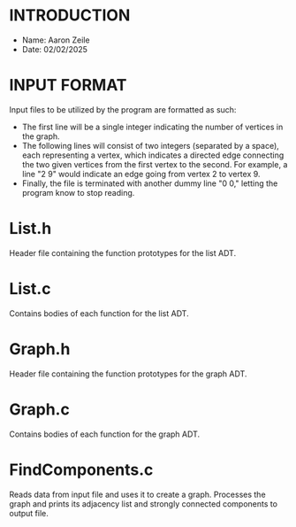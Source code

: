 # INTRODUCTION
- Name: Aaron Zeile
- Date: 02/02/2025

# INPUT FORMAT
Input files to be utilized by the program are formatted as such:
- The first line will be a single integer indicating the number of vertices in the graph. 
- The following lines will consist of two integers (separated by a space), each representing a vertex, which indicates a directed edge connecting the two given vertices from the first vertex to the second. For example, a line "2 9" would indicate an edge going from vertex 2 to vertex 9.
- Finally, the file is terminated with another dummy line "0 0," letting the program know to stop reading.

# List.h
Header file containing the function prototypes for the list ADT.

# List.c
Contains bodies of each function for the list ADT.

# Graph.h
Header file containing the function prototypes for the graph ADT.

# Graph.c
Contains bodies of each function for the graph ADT.

# FindComponents.c
Reads data from input file and uses it to create a graph. Processes the graph and prints its adjacency list and strongly connected components to output file.

